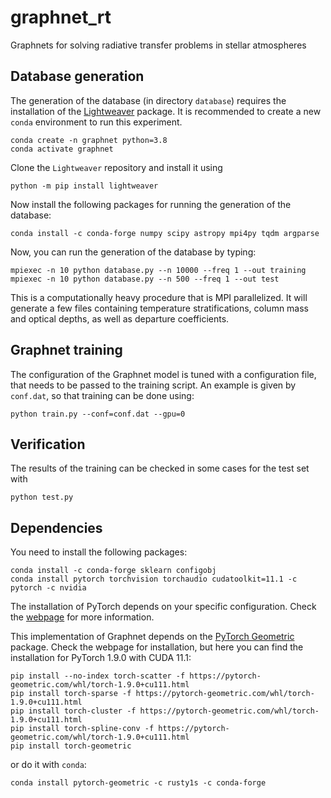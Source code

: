 # graphnet_rt
Graphnets for solving radiative transfer problems in stellar atmospheres

## Database generation
    
The generation of the database (in directory `database`) requires the 
installation of the [Lightweaver](https://github.com/Goobley/Lightweaver)
package. It is recommended to create a new `conda` environment to run this experiment. 

    conda create -n graphnet python=3.8
    conda activate graphnet

Clone the `Lightweaver` repository and install it using

    python -m pip install lightweaver

Now install the following packages for running the generation of the database:

    conda install -c conda-forge numpy scipy astropy mpi4py tqdm argparse

Now, you can run the generation of the database by typing:

    mpiexec -n 10 python database.py --n 10000 --freq 1 --out training
    mpiexec -n 10 python database.py --n 500 --freq 1 --out test

This is a computationally heavy procedure that is MPI parallelized. It will generate a
few files containing temperature stratifications, column mass and optical depths, as
well as departure coefficients.

## Graphnet training

The configuration of the Graphnet model is tuned with a configuration file, that
needs to be passed to the training script. An example is given by `conf.dat`, so that
training can be done using:

    python train.py --conf=conf.dat --gpu=0

## Verification

The results of the training can be checked in some cases for the test set with 

    python test.py
    
## Dependencies

You need to install the following packages:

    conda install -c conda-forge sklearn configobj
    conda install pytorch torchvision torchaudio cudatoolkit=11.1 -c pytorch -c nvidia

The installation of PyTorch depends on your specific configuration. Check the [webpage](https://pytorch.org/)
for more information.

This implementation of Graphnet depends on the [PyTorch Geometric](https://github.com/rusty1s/pytorch_geometric) package. Check the
webpage for installation, but here you can find the installation for PyTorch 1.9.0
with CUDA 11.1:

    pip install --no-index torch-scatter -f https://pytorch-geometric.com/whl/torch-1.9.0+cu111.html
    pip install torch-sparse -f https://pytorch-geometric.com/whl/torch-1.9.0+cu111.html
    pip install torch-cluster -f https://pytorch-geometric.com/whl/torch-1.9.0+cu111.html
    pip install torch-spline-conv -f https://pytorch-geometric.com/whl/torch-1.9.0+cu111.html
    pip install torch-geometric

or do it with `conda`:

    conda install pytorch-geometric -c rusty1s -c conda-forge